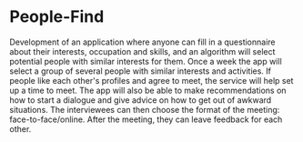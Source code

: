 # People-Find

Development of an application where anyone can fill in a questionnaire about their interests, occupation and skills, and an algorithm will select potential people with similar interests for them. 
Once a week the app will select a group of several people with similar interests and activities. If people like each other's profiles and agree to meet, the service will help set up a time to meet. The app will also be able to make recommendations on how to start a dialogue and give advice on how to get out of awkward situations. The interviewees can then choose the format of the meeting: face-to-face/online. After the meeting, they can leave feedback for each other.
